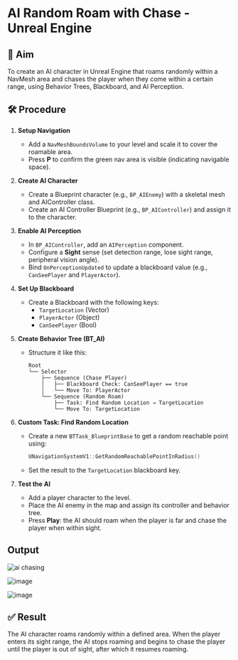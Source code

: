 # AI Random Roam with Chase - Unreal Engine

## 🎯 Aim
To create an AI character in Unreal Engine that roams randomly within a NavMesh area and chases the player when they come within a certain range, using Behavior Trees, Blackboard, and AI Perception.

## 🛠️ Procedure

1. **Setup Navigation**
   - Add a `NavMeshBoundsVolume` to your level and scale it to cover the roamable area.
   - Press **P** to confirm the green nav area is visible (indicating navigable space).

2. **Create AI Character**
   - Create a Blueprint character (e.g., `BP_AIEnemy`) with a skeletal mesh and AIController class.
   - Create an AI Controller Blueprint (e.g., `BP_AIController`) and assign it to the character.

3. **Enable AI Perception**
   - In `BP_AIController`, add an `AIPerception` component.
   - Configure a **Sight** sense (set detection range, lose sight range, peripheral vision angle).
   - Bind `OnPerceptionUpdated` to update a blackboard value (e.g., `CanSeePlayer` and `PlayerActor`).

4. **Set Up Blackboard**
   - Create a Blackboard with the following keys:
     - `TargetLocation` (Vector)
     - `PlayerActor` (Object)
     - `CanSeePlayer` (Bool)

5. **Create Behavior Tree (BT_AI)**
   - Structure it like this:

     ```
     Root
     └── Selector
         ├── Sequence (Chase Player)
         │   ├── Blackboard Check: CanSeePlayer == true
         │   └── Move To: PlayerActor
         └── Sequence (Random Roam)
             ├── Task: Find Random Location → TargetLocation
             └── Move To: TargetLocation
     ```

6. **Custom Task: Find Random Location**
   - Create a new `BTTask_BlueprintBase` to get a random reachable point using:
     ```cpp
     UNavigationSystemV1::GetRandomReachablePointInRadius()
     ```
   - Set the result to the `TargetLocation` blackboard key.

7. **Test the AI**
   - Add a player character to the level.
   - Place the AI enemy in the map and assign its controller and behavior tree.
   - Press **Play**: the AI should roam when the player is far and chase the player when within sight.
  

## Output

![ai chasing](https://github.com/user-attachments/assets/e9bcc178-a1aa-4728-ad31-12af68e5855e)


![image](https://github.com/user-attachments/assets/aac9fada-353e-4369-a7a1-8037059117b9)



![image](https://github.com/user-attachments/assets/0017652a-93f4-4168-b375-6389bb48b189)


## ✅ Result
The AI character roams randomly within a defined area. When the player enters its sight range, the AI stops roaming and begins to chase the player until the player is out of sight, after which it resumes roaming.

